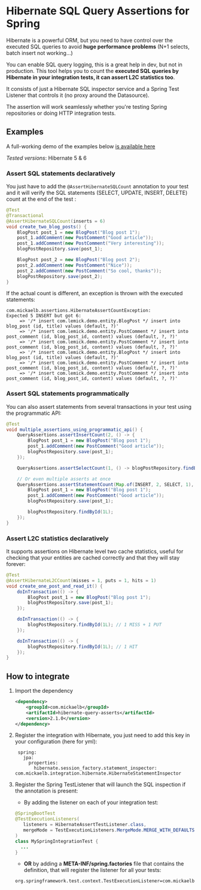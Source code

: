 # Hibernate SQL Query Assertions for Spring

Hibernate is a powerful ORM, but you need to have control over the executed SQL queries to avoid **huge performance problems** (N+1 selects, batch insert not working...) 

You can enable SQL query logging, this is a great help in dev, but not in production. This tool helps you to count the **executed SQL queries by Hibernate in your integration tests, it can assert L2C statistics too**.

It consists of just a Hibernate SQL inspector service and a Spring Test Listener that controls it (no proxy around the Datasource).

The assertion will work seamlessly whether you're testing Spring repositories or doing HTTP integration tests.

## Examples

A full-working demo of the examples below [is available here](https://github.com/Lemick/demo-hibernate-query-utils)

*Tested versions*: Hibernate 5 & 6 

### Assert SQL statements declaratively

You just have to add the `@AssertHibernateSQLCount` annotation to your test and it will verify the SQL statements (SELECT, UPDATE, INSERT, DELETE) count at the end of the test :

```java
@Test
@Transactional
@AssertHibernateSQLCount(inserts = 6)
void create_two_blog_posts() {
    BlogPost post_1 = new BlogPost("Blog post 1");
    post_1.addComment(new PostComment("Good article"));
    post_1.addComment(new PostComment("Very interesting"));
    blogPostRepository.save(post_1);

    BlogPost post_2 = new BlogPost("Blog post 2");
    post_2.addComment(new PostComment("Nice"));
    post_2.addComment(new PostComment("So cool, thanks"));
    blogPostRepository.save(post_2);
}
```
If the actual count is different, an exception is thrown with the executed statements:
```   
com.mickaelb.assertions.HibernateAssertCountException: 
Expected 5 INSERT but got 6:
     => '/* insert com.lemick.demo.entity.BlogPost */ insert into blog_post (id, title) values (default, ?)'
     => '/* insert com.lemick.demo.entity.PostComment */ insert into post_comment (id, blog_post_id, content) values (default, ?, ?)'
     => '/* insert com.lemick.demo.entity.PostComment */ insert into post_comment (id, blog_post_id, content) values (default, ?, ?)'
     => '/* insert com.lemick.demo.entity.BlogPost */ insert into blog_post (id, title) values (default, ?)'
     => '/* insert com.lemick.demo.entity.PostComment */ insert into post_comment (id, blog_post_id, content) values (default, ?, ?)'
     => '/* insert com.lemick.demo.entity.PostComment */ insert into post_comment (id, blog_post_id, content) values (default, ?, ?)'
```

### Assert SQL statements programmatically

You can also assert statements from several transactions in your test using the programmatic API:
```java
@Test
void multiple_assertions_using_programmatic_api() {
    QueryAssertions.assertInsertCount(2, () -> {
        BlogPost post_1 = new BlogPost("Blog post 1");
        post_1.addComment(new PostComment("Good article"));
        blogPostRepository.save(post_1);
    });

    QueryAssertions.assertSelectCount(1, () -> blogPostRepository.findById(1L));

    // Or even multiple asserts at once
    QueryAssertions.assertStatementCount(Map.of(INSERT, 2, SELECT, 1), () -> {
        BlogPost post_1 = new BlogPost("Blog post 1");
        post_1.addComment(new PostComment("Good article"));
        blogPostRepository.save(post_1);

        blogPostRepository.findById(1L);
    });
}
```

### Assert L2C statistics declaratively

It supports assertions on Hibernate level two cache statistics, useful for checking that your entities are cached correctly and that they will stay forever:
```java
@Test
@AssertHibernateL2CCount(misses = 1, puts = 1, hits = 1)
void create_one_post_and_read_it() {
    doInTransaction(() -> {
        BlogPost post_1 = new BlogPost("Blog post 1");
        blogPostRepository.save(post_1);
    });

    doInTransaction(() -> {
        blogPostRepository.findById(1L); // 1 MISS + 1 PUT
    });

    doInTransaction(() -> {
        blogPostRepository.findById(1L); // 1 HIT
    });
}
```
## How to integrate
1. Import the dependency
    ```xml
    <dependency>
        <groupId>com.mickaelb</groupId>
        <artifactId>hibernate-query-asserts</artifactId>
        <version>2.1.0</version>
    </dependency>
    ```
2. Register the integration with Hibernate, you just need to add this key in your configuration (here for yml):

        spring:
          jpa:
            properties:
              hibernate.session_factory.statement_inspector: com.mickaelb.integration.hibernate.HibernateStatementInspector

3. Register the Spring TestListener that will launch the SQL inspection if the annotation is present:

    * By adding the listener on each of your integration test: 
	```java
   @SpringBootTest
   @TestExecutionListeners(
       listeners = HibernateAssertTestListener.class, 
       mergeMode = TestExecutionListeners.MergeMode.MERGE_WITH_DEFAULTS
   )
   class MySpringIntegrationTest {
      ...
   }
	```

    * **OR** by adding a **META-INF/spring.factories** file that contains the definition, that will register the listener for all your tests:
	```
	org.springframework.test.context.TestExecutionListener=com.mickaelb.integration.spring.HibernateAssertTestListener
	```
